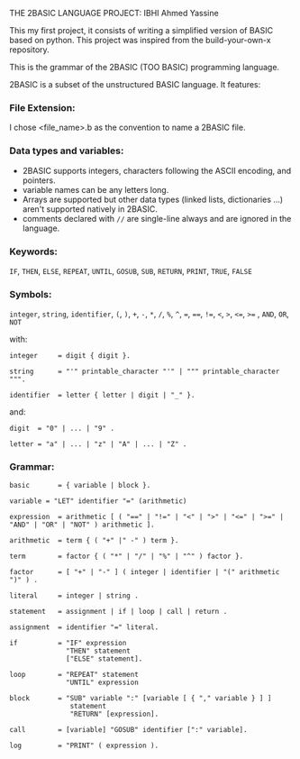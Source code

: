 THE 2BASIC LANGUAGE PROJECT: IBHI Ahmed Yassine

This my first project, it consists of writing a simplified version of BASIC based on python.
This project was inspired from the build-your-own-x repository.

This is the grammar of the 2BASIC (TOO BASIC) programming language.

2BASIC is a subset of the unstructured BASIC language. It features:

### File Extension:
I chose <file_name>.b as the convention to name a 2BASIC file.

### Data types and variables:
* 2BASIC supports integers, characters following the ASCII encoding, and pointers.
* variable names can be any letters long.
* Arrays are supported but other data types (linked lists, dictionaries ...) aren't supported natively in 2BASIC.
* comments declared with `//` are single-line always and are ignored in the language.

### Keywords:
`IF`, `THEN`, `ELSE`, `REPEAT`, `UNTIL`, `GOSUB`, `SUB`, `RETURN`, `PRINT`, `TRUE`, `FALSE`

### Symbols:
`integer`, `string`, `identifier`, `(`, `)`, `+`, `-`, `*`, `/`, `%`, `^`, `=`, `==`, `!=`, `<`, `>`, `<=`, `>=` , `AND`, `OR`, `NOT`

with:

````
integer     = digit { digit }.
    
string      = "'" printable_character "'" | """ printable_character """.

identifier  = letter { letter | digit | "_" }.
````

and:

```` 
digit  = "0" | ... | "9" .

letter = "a" | ... | "z" | "A" | ... | "Z" .
````

### Grammar:

````
basic       = { variable | block }.

variable = "LET" identifier "=" (arithmetic)
    
expression  = arithmetic [ ( "==" | "!=" | "<" | ">" | "<=" | ">=" | "AND" | "OR" | "NOT" ) arithmetic ].

arithmetic  = term { ( "+" |" -" ) term }.

term        = factor { ( "*" | "/" | "%" | "^" ) factor }.
 
factor      = [ "+" | "-" ] ( integer | identifier | "(" arithmetic ")" ) .
 
literal     = integer | string .
 
statement   = assignment | if | loop | call | return .

assignment  = identifier "=" literal. 
    
if          = "IF" expression
              "THEN" statement
              ["ELSE" statement].
    
loop        = "REPEAT" statement
              "UNTIL" expression
    
block       = "SUB" variable ":" [variable [ { "," variable } ] ]
               statement
               "RETURN" [expression].
              
call        = [variable] "GOSUB" identifier [":" variable].

log         = "PRINT" ( expression ).
````


